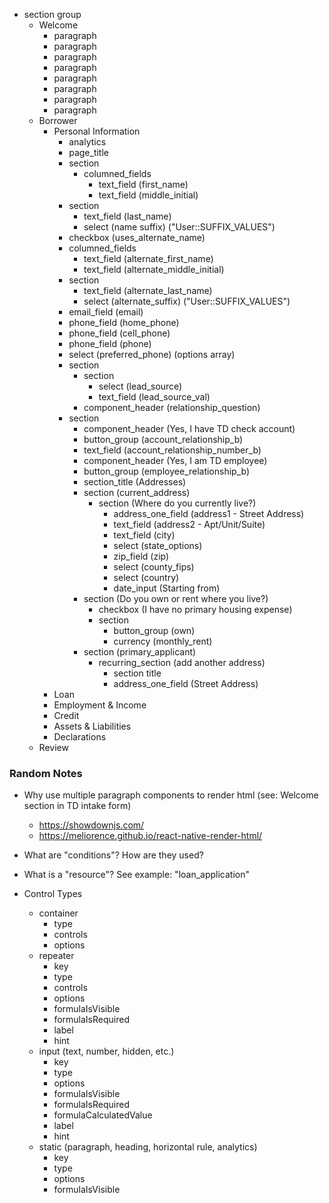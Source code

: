 - section group
    - Welcome
        - paragraph
        - paragraph
        - paragraph
        - paragraph
        - paragraph
        - paragraph
        - paragraph
        - paragraph
    - Borrower
        - Personal Information
          - analytics
          - page_title
          - section
            - columned_fields
              - text_field (first_name)
              - text_field (middle_initial)
          - section
            - text_field (last_name)
            - select (name suffix) ("User::SUFFIX_VALUES")
          - checkbox (uses_alternate_name)
          - columned_fields
            - text_field (alternate_first_name)
            - text_field (alternate_middle_initial)
          - section
            - text_field (alternate_last_name)
            - select (alternate_suffix) ("User::SUFFIX_VALUES")
          - email_field (email)
          - phone_field (home_phone)
          - phone_field (cell_phone)
          - phone_field (phone)
          - select (preferred_phone) (options array)
          - section
            - section
              - select (lead_source)
              - text_field (lead_source_val)
            - component_header (relationship_question)
          - section
            - component_header (Yes, I have TD check account)
            - button_group (account_relationship_b)
            - text_field (account_relationship_number_b)
            - component_header (Yes, I am TD employee)
            - button_group (employee_relationship_b)
            - section_title (Addresses)
            - section (current_address)
              - section (Where do you currently live?)
                - address_one_field (address1 - Street Address)
                - text_field (address2 - Apt/Unit/Suite)
                - text_field (city)
                - select (state_options)
                - zip_field (zip)
                - select (county_fips)
                - select (country)
                - date_input (Starting from)
            - section (Do you own or rent where you live?)
              - checkbox (I have no primary housing expense)
              - section
                - button_group (own)
                - currency (monthly_rent)
            - section (primary_applicant)
              - recurring_section (add another address)
                - section title
                - address_one_field (Street Address)
        - Loan
        - Employment & Income
        - Credit
        - Assets & Liabilities
        - Declarations
    - Review

### Random Notes

- Why use multiple paragraph components to render html (see: Welcome section in TD intake form)
  - https://showdownjs.com/
  - https://meliorence.github.io/react-native-render-html/
- What are "conditions"? How are they used?
- What is a "resource"? See example: "loan_application"


- Control Types
  - container
    - type
    - controls
    - options
  - repeater
    - key
    - type
    - controls
    - options
    - formulaIsVisible
    - formulaIsRequired
    - label
    - hint
  - input (text, number, hidden, etc.)
    - key
    - type
    - options
    - formulaIsVisible
    - formulaIsRequired
    - formulaCalculatedValue
    - label
    - hint
  - static (paragraph, heading, horizontal rule, analytics)
    - key
    - type
    - options
    - formulaIsVisible
